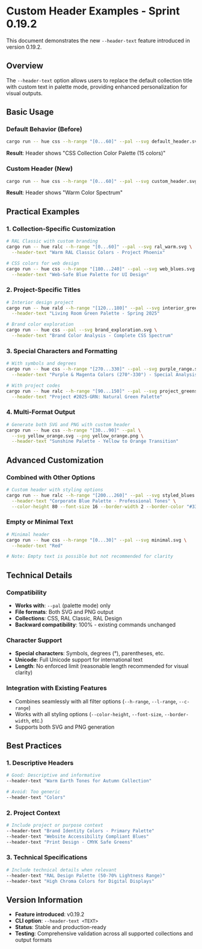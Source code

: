 # Custom Header Examples - Sprint 0.19.2

This document demonstrates the new `--header-text` feature introduced in version 0.19.2.

## Overview
The `--header-text` option allows users to replace the default collection title with custom text in palette mode, providing enhanced personalization for visual outputs.

## Basic Usage

### Default Behavior (Before)
```bash
cargo run -- hue css --h-range "[0...60]" --pal --svg default_header.svg
```
**Result**: Header shows "CSS Collection Color Palette (15 colors)"

### Custom Header (New)
```bash
cargo run -- hue css --h-range "[0...60]" --pal --svg custom_header.svg --header-text "Warm Color Spectrum"
```
**Result**: Header shows "Warm Color Spectrum"

## Practical Examples

### 1. Collection-Specific Customization
```bash
# RAL Classic with custom branding
cargo run -- hue ralc --h-range "[0...60]" --pal --svg ral_warm.svg \
  --header-text "Warm RAL Classic Colors - Project Phoenix"

# CSS colors for web design
cargo run -- hue css --h-range "[180...240]" --pal --svg web_blues.svg \
  --header-text "Web-Safe Blue Palette for UI Design"
```

### 2. Project-Specific Titles
```bash
# Interior design project
cargo run -- hue rald --h-range "[120...180]" --pal --svg interior_greens.svg \
  --header-text "Living Room Green Palette - Spring 2025"

# Brand color exploration
cargo run -- hue css --pal --svg brand_exploration.svg \
  --header-text "Brand Color Analysis - Complete CSS Spectrum"
```

### 3. Special Characters and Formatting
```bash
# With symbols and degrees
cargo run -- hue css --h-range "[270...330]" --pal --svg purple_range.svg \
  --header-text "Purple & Magenta Colors (270°-330°) - Special Analysis"

# With project codes
cargo run -- hue ralc --h-range "[90...150]" --pal --svg project_greens.svg \
  --header-text "Project #2025-GRN: Natural Green Palette"
```

### 4. Multi-Format Output
```bash
# Generate both SVG and PNG with custom header
cargo run -- hue css --h-range "[30...90]" --pal \
  --svg yellow_orange.svg --png yellow_orange.png \
  --header-text "Sunshine Palette - Yellow to Orange Transition"
```

## Advanced Customization

### Combined with Other Options
```bash
# Custom header with styling options
cargo run -- hue ralc --h-range "[200...260]" --pal --svg styled_blues.svg \
  --header-text "Corporate Blue Palette - Professional Tones" \
  --color-height 80 --font-size 16 --border-width 2 --border-color "#333333"
```

### Empty or Minimal Text
```bash
# Minimal header
cargo run -- hue css --h-range "[0...30]" --pal --svg minimal.svg \
  --header-text "Red"

# Note: Empty text is possible but not recommended for clarity
```

## Technical Details

### Compatibility
- **Works with**: `--pal` (palette mode) only
- **File formats**: Both SVG and PNG output
- **Collections**: CSS, RAL Classic, RAL Design
- **Backward compatibility**: 100% - existing commands unchanged

### Character Support
- **Special characters**: Symbols, degrees (°), parentheses, etc.
- **Unicode**: Full Unicode support for international text
- **Length**: No enforced limit (reasonable length recommended for visual clarity)

### Integration with Existing Features
- Combines seamlessly with all filter options (`--h-range`, `--l-range`, `--c-range`)
- Works with all styling options (`--color-height`, `--font-size`, `--border-width`, etc.)
- Supports both SVG and PNG generation

## Best Practices

### 1. Descriptive Headers
```bash
# Good: Descriptive and informative
--header-text "Warm Earth Tones for Autumn Collection"

# Avoid: Too generic
--header-text "Colors"
```

### 2. Project Context
```bash
# Include project or purpose context
--header-text "Brand Identity Colors - Primary Palette"
--header-text "Website Accessibility Compliant Blues"
--header-text "Print Design - CMYK Safe Greens"
```

### 3. Technical Specifications
```bash
# Include technical details when relevant
--header-text "RAL Design Palette (50-70% Lightness Range)"
--header-text "High Chroma Colors for Digital Displays"
```

## Version Information
- **Feature introduced**: v0.19.2
- **CLI option**: `--header-text <TEXT>`
- **Status**: Stable and production-ready
- **Testing**: Comprehensive validation across all supported collections and output formats
